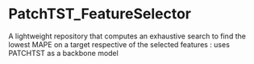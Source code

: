 # PatchTST_FeatureSelector
A lightweight repository that computes an exhaustive search to find the lowest MAPE on a target respective of the selected features : uses PATCHTST as a backbone model
